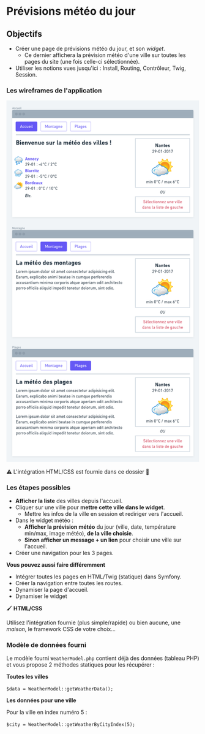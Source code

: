 # Prévisions météo du jour

## Objectifs

- Créer une page de prévisions météo du jour, et son _widget_.
    - Ce dernier affichera la prévision météo d'une ville sur toutes les pages du site (une fois celle-ci sélectionnée).
- Utiliser les notions vues jusqu'ici : Install, Routing, Contrôleur, Twig, Session.

### Les wireframes de l'application

![](wireframes.png)

:warning: L'intégration HTML/CSS est fournie dans ce dossier :tada:

### Les étapes possibles

- **Afficher la liste** des villes depuis l'accueil.
- Cliquer sur une ville pour **mettre cette ville dans le widget**.
    - Mettre les infos de la ville en session et rediriger vers l'accueil.
- Dans le widget météo :
    - **Afficher la prévision météo** du jour (ville, date, température min/max, image météo), **de la ville choisie**.
    - **Sinon afficher un message + un lien** pour choisir une ville sur l'accueil.
- Créer une navigation pour les 3 pages.

**Vous pouvez aussi faire différemment**
- Intégrer toutes les pages en HTML/Twig (statique) dans Symfony.
- Créer la navigation entre toutes les routes.
- Dynamiser la page d'accueil.
- Dynamiser le widget

:paintbrush: **HTML/CSS**

Utilisez l'intégration fournie (plus simple/rapide) ou bien aucune, une _maison_, le framework CSS de votre choix...

### Modèle de données fourni

Le modèle fourni `WeatherModel.php` contient déjà des données (tableau PHP) et vous propose 2 méthodes statiques pour les récupérer :

**Toutes les villes**

`$data = WeatherModel::getWeatherData();`

**Les données pour une ville**

Pour la ville en index numéro 5 :

`$city = WeatherModel::getWeatherByCityIndex(5);`
